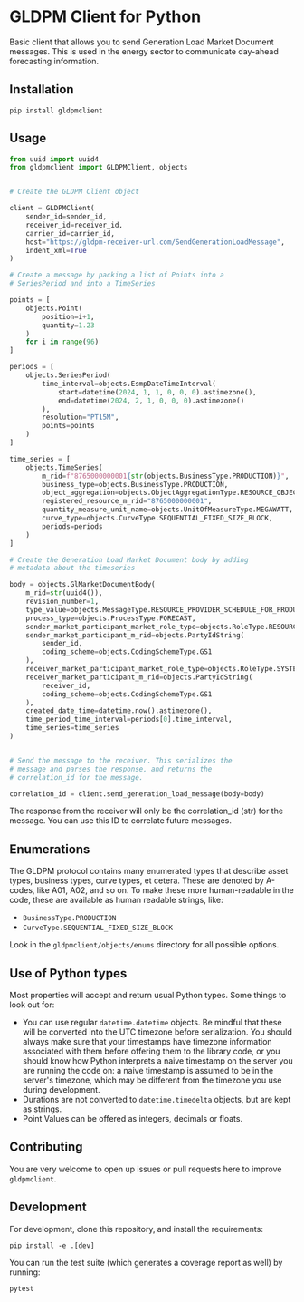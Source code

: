 GLDPM Client for Python
=======================

Basic client that allows you to send Generation Load Market Document
messages. This is used in the energy sector to communicate day-ahead
forecasting information.

Installation
------------

```
pip install gldpmclient
```

Usage
-----

```python
from uuid import uuid4
from gldpmclient import GLDPMClient, objects


# Create the GLDPM Client object

client = GLDPMClient(
    sender_id=sender_id,
    receiver_id=receiver_id,
    carrier_id=carrier_id,
    host="https://gldpm-receiver-url.com/SendGenerationLoadMessage",
    indent_xml=True
)

# Create a message by packing a list of Points into a
# SeriesPeriod and into a TimeSeries

points = [
    objects.Point(
        position=i+1,
        quantity=1.23
    )
    for i in range(96)
]

periods = [
    objects.SeriesPeriod(
        time_interval=objects.EsmpDateTimeInterval(
            start=datetime(2024, 1, 1, 0, 0, 0).astimezone(),
            end=datetime(2024, 2, 1, 0, 0, 0).astimezone()
        ),
        resolution="PT15M",
        points=points
    )
]

time_series = [
    objects.TimeSeries(
        m_rid=f"8765000000001{str(objects.BusinessType.PRODUCTION)}",
        business_type=objects.BusinessType.PRODUCTION,
        object_aggregation=objects.ObjectAggregationType.RESOURCE_OBJECT,
        registered_resource_m_rid="8765000000001",
        quantity_measure_unit_name=objects.UnitOfMeasureType.MEGAWATT,
        curve_type=objects.CurveType.SEQUENTIAL_FIXED_SIZE_BLOCK,
        periods=periods
    )
]

# Create the Generation Load Market Document body by adding
# metadata about the timeseries

body = objects.GlMarketDocumentBody(
    m_rid=str(uuid4()),
    revision_number=1,
    type_value=objects.MessageType.RESOURCE_PROVIDER_SCHEDULE_FOR_PRODUCTION_CONSUMPTION,
    process_type=objects.ProcessType.FORECAST,
    sender_market_participant_market_role_type=objects.RoleType.RESOURCE_PROVIDER,
    sender_market_participant_m_rid=objects.PartyIdString(
        sender_id, 
        coding_scheme=objects.CodingSchemeType.GS1
    ),
    receiver_market_participant_market_role_type=objects.RoleType.SYSTEM_OPERATOR,
    receiver_market_participant_m_rid=objects.PartyIdString(
        receiver_id, 
        coding_scheme=objects.CodingSchemeType.GS1
    ),
    created_date_time=datetime.now().astimezone(),
    time_period_time_interval=periods[0].time_interval,
    time_series=time_series
)


# Send the message to the receiver. This serializes the
# message and parses the response, and returns the
# correlation_id for the message.

correlation_id = client.send_generation_load_message(body=body)
```

The response from the receiver will only be the correlation_id (str) for the message. You can use this ID to correlate future messages.


Enumerations
------------

The GLDPM protocol contains many enumerated types that describe asset types, business types, curve types, et cetera. These are denoted by A-codes, like A01, A02, and so on. To make these more human-readable in the code, these are available as human readable strings, like:

- `BusinessType.PRODUCTION`
- `CurveType.SEQUENTIAL_FIXED_SIZE_BLOCK`

Look in the `gldpmclient/objects/enums` directory for all possible options.


Use of Python types
-------------------

Most properties will accept and return usual Python types. Some things to look out for:

- You can use regular `datetime.datetime` objects. Be mindful that these will be converted into the UTC timezone before serialization. You should always make sure that your timestamps have timezone information associated with them before offering them to the library code, or you should know how Python interprets a naive timestamp on the server you are running the code on: a naive timestamp is assumed to be in the server's timezone, which may be different from the timezone you use during development.
- Durations are not converted to `datetime.timedelta` objects, but are kept as strings.
- Point Values can be offered as integers, decimals or floats. 


Contributing
------------

You are very welcome to open up issues or pull requests here to improve `gldpmclient`.

Development
-----------

For development, clone this repository, and install the requirements:

```
pip install -e .[dev]
```

You can run the test suite (which generates a coverage report as well) by running:

```
pytest
```
